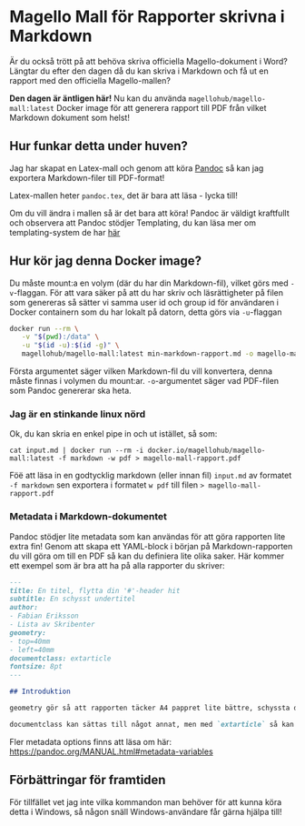 # Magello Mall för Rapporter skrivna i Markdown

Är du också trött på att behöva skriva officiella Magello-dokument i Word? Längtar du efter den dagen då du kan skriva
i Markdown och få ut en rapport med den officiella Magello-mallen?

**Den dagen är äntligen här!** Nu kan du använda `magellohub/magello-mall:latest` Docker image för att generera rapport 
till PDF från vilket Markdown dokument som helst!

## Hur funkar detta under huven?

Jag har skapat en Latex-mall och genom att köra [Pandoc](https://pandoc.org/) så kan jag exportera Markdown-filer till
PDF-format!

Latex-mallen heter `pandoc.tex`, det är bara att läsa - lycka till!

Om du vill ändra i mallen så är det bara att köra! Pandoc är väldigt kraftfullt och observera att Pandoc stödjer
Templating, du kan läsa mer om templating-system de har [här](https://pandoc.org/MANUAL.html#templates)

## Hur kör jag denna Docker image?

Du måste mount:a en volym (där du har din Markdown-fil), vilket görs med `-v`-flaggan. För att vara säker på att du har
skriv och läsrättigheter på filen som genereras så sätter vi samma user id och group id för användaren i Docker 
containern som du har lokalt på datorn, detta görs via `-u`-flaggan

```bash
docker run --rm \
   -v "$(pwd):/data" \
   -u "$(id -u):$(id -g)" \
   magellohub/magello-mall:latest min-markdown-rapport.md -o magello-mall-rapport.pdf
```

Första argumentet säger vilken Markdown-fil du vill konvertera, denna måste finnas i volymen du mount:ar. 
`-o`-argumentet säger vad PDF-filen som Pandoc genererar ska heta.

### Jag är en stinkande linux nörd
Ok, du kan skria en enkel pipe in och ut istället, så som:
```console
cat input.md | docker run --rm -i docker.io/magellohub/magello-mall:latest -f markdown -w pdf > magello-mall-rapport.pdf
```

Föë att läsa in en godtycklig markdown (eller innan fil) `input.md` av formatet `-f markdown` sen exportera i formatet `w pdf` till filen `> magello-mall-rapport.pdf`

### Metadata i Markdown-dokumentet

Pandoc stödjer lite metadata som kan användas för att göra rapporten lite extra fin! Genom att skapa ett YAML-block i
början på Markdown-rapporten du vill göra om till en PDF så kan du definiera lite olika saker. Här kommer ett exempel
som är bra att ha på alla rapporter du skriver:

```markdown
---
title: En titel, flytta din '#'-header hit
subtitle: En schysst undertitel
author:
- Fabian Eriksson
- Lista av Skribenter
geometry:
- top=40mm
- left=40mm
documentclass: extarticle
fontsize: 8pt
---

## Introduktion

geometry gör så att rapporten täcker A4 pappret lite bättre, schyssta default-värden!

documentclass kan sättas till något annat, men med `extarticle` så kan du sätta fontsize mellan 8-24pt
```

Fler metadata options finns att läsa om här: https://pandoc.org/MANUAL.html#metadata-variables

## Förbättringar för framtiden

För tillfället vet jag inte vilka kommandon man behöver för att kunna köra detta i Windows, så någon snäll 
Windows-användare får gärna hjälpa till!
